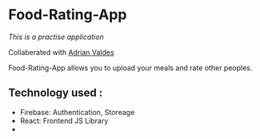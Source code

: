 # Food-Rating-App

_This is a practise application_

Collaberated with [Adrian Valdes](https://github.com/AdrianValdes)
 
Food-Rating-App allows you to upload your meals and rate other peoples.

## Technology used :

- Firebase: Authentication, Storeage
- React: Frontend JS Library
- 
